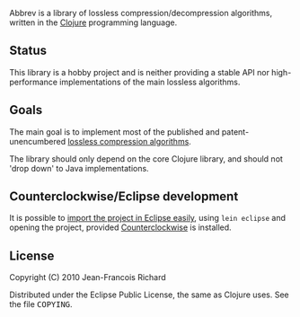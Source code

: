 Abbrev is a library of lossless compression/decompression algorithms, 
written in the [Clojure](http://clojure.org) programming language.

Status
------

This library is a hobby project and is neither providing a stable API
nor high-performance implementations of the main lossless algorithms.

Goals
-----

The main goal is to implement most of the published and patent-unencumbered
[lossless compression 
algorithms](http://en.wikipedia.org/wiki/Category:Lossless_compression_algorithms). 

The library should only depend on the core Clojure library, and should
not 'drop down' to Java implementations.

Counterclockwise/Eclipse development
------------------------------------

It is possible to [import the project in Eclipse 
easily](http://tux2323.blogspot.com/2010/08/import-clojure-leiningen-project-into.html), 
using `lein eclipse` and opening the project, provided 
[Counterclockwise](http://code.google.com/p/counterclockwise/) 
is installed.

License
-------

Copyright (C) 2010 Jean-Francois Richard

Distributed under the Eclipse Public License, the same as Clojure uses. 
See the file <tt>COPYING</tt>.
